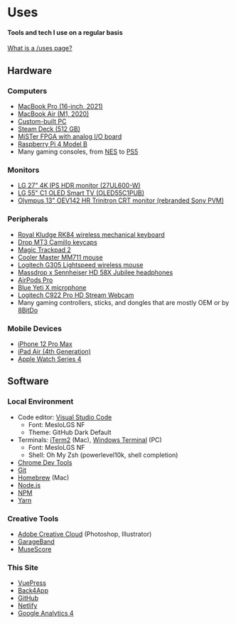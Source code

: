 # Uses

#### Tools and tech I use on a regular basis

[What is a /uses page?](https://github.com/wesbos/awesome-uses/)

## Hardware
### Computers
- [MacBook Pro (16-inch, 2021)](https://en.wikipedia.org/wiki/MacBook_Pro#Second_generation_(Thick_Unibody))
- [MacBook Air (M1, 2020)](https://en.wikipedia.org/wiki/MacBook_Air_(Apple_silicon))
- [Custom-built PC](https://pcpartpicker.com/b/Hq9G3C)
- [Steam Deck (512 GB)](https://store.steampowered.com/steamdeck)
- [MiSTer FPGA with analog I/O board](https://misteraddons.com/collections/kits-1/products/mister-pre-configured-bundle-with-aluminum-case?variant=39440209084549)
- [Raspberry Pi 4 Model B](https://www.raspberrypi.com/products/raspberry-pi-4-model-b/)
- Many gaming consoles, from [NES](https://en.wikipedia.org/wiki/Nintendo_Entertainment_System) to [PS5](https://en.wikipedia.org/wiki/PlayStation_5)

### Monitors
- [LG 27" 4K IPS HDR monitor (27UL600-W)](https://www.lg.com/us/monitors/lg-27UL600-W-4k-uhd-led-monitor)
- [LG 55" C1 OLED Smart TV (OLED55C1PUB)](https://www.lg.com/us/tvs/lg-oled55c1pub-oled-4k-tv)
- [Olympus 13" OEV142 HR Trinitron CRT monitor (rebranded Sony PVM)](https://www.youtube.com/watch?v=CjB6D8HrU7E&list=PL_Hm88_bscLQMTL_PB7iUP_wYiTayzZp7&index=1)

### Peripherals
- [Royal Kludge RK84 wireless mechanical keyboard](https://rkgamingstore.com/products/rk84-keyboard-red-switch)
- [Drop MT3 Camillo keycaps](https://drop.com/buy/drop-mt3-camillo-keycap-set)
- [Magic Trackpad 2](https://en.wikipedia.org/wiki/Magic_Trackpad_2)
- [Cooler Master MM711 mouse](https://www.coolermaster.com/catalog/peripheral/mice/mm711/)
- [Logitech G305 Lightspeed wireless mouse](https://www.logitechg.com/en-us/products/gaming-mice/g305-lightspeed-wireless-gaming-mouse.910-006012.html)
- [Massdrop x Sennheiser HD 58X Jubilee headphones](https://drop.com/buy/massdrop-x-sennheiser-hd-58x-jubilee-headphones)
- [AirPods Pro](https://en.wikipedia.org/wiki/AirPods_Pro)
- [Blue Yeti X microphone](https://www.bluemic.com/en-us/products/yeti-x/)
- [Logitech C922 Pro HD Stream Webcam](https://www.logitech.com/en-us/products/webcams/c922-pro-stream-webcam.960-001087.html)
- Many gaming controllers, sticks, and dongles that are mostly OEM or by [8BitDo](https://www.8bitdo.com/)

### Mobile Devices
- [iPhone 12 Pro Max](https://en.wikipedia.org/wiki/IPhone_12_Pro)
- [iPad Air (4th Generation)](https://en.wikipedia.org/wiki/IPad_Air_(4th_generation))
- [Apple Watch Series 4](https://en.wikipedia.org/wiki/Apple_Watch#Fourth_generation_(Series_4))

## Software
### Local Environment
- Code editor: [Visual Studio Code](https://code.visualstudio.com/)
  - Font: MesloLGS NF
  - Theme: GitHub Dark Default
- Terminals: [iTerm2](https://iterm2.com/) (Mac), [Windows Terminal](https://aka.ms/terminal) (PC)
  - Font: MesloLGS NF
  - Shell: Oh My Zsh (powerlevel10k, shell completion)
- [Chrome Dev Tools](https://developer.chrome.com/docs/devtools/)
- [Git](https://git-scm.com/)
- [Homebrew](https://brew.sh/) (Mac)
- [Node.js](https://nodejs.org/)
- [NPM](https://www.npmjs.com/)
- [Yarn](https://yarnpkg.com/)

### Creative Tools
- [Adobe Creative Cloud](https://www.adobe.com/creativecloud.html) (Photoshop, Illustrator)
- [GarageBand](https://www.apple.com/mac/garageband/)
- [MuseScore](https://musescore.org/)

### This Site
- [VuePress](https://v2.vuepress.vuejs.org/) <Badge type="tip" text="v2" vertical="top" />
- [Back4App](https://www.back4app.com)
- [GitHub](https://github.com/bhamburg/burgbits-vuepress2)
- [Netlify](https://netlify.com/)
- [Google Analytics 4](https://support.google.com/analytics/answer/10089681?hl=en)
